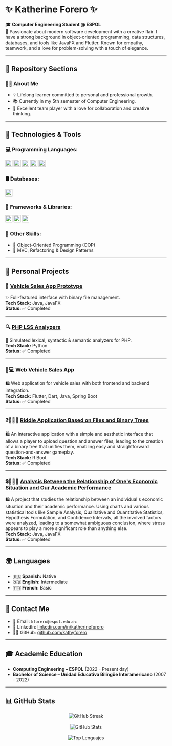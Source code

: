 # ✨ Katherine Forero ✨

🎓 **Computer Engineering Student @ ESPOL**<br>
💖 Passionate about modern software development with a creative flair. I have a strong background in object-oriented programming, data structures, databases, and tools like JavaFX and Flutter. Known for empathy, teamwork, and a love for problem-solving with a touch of elegance.

---

## 💖 Repository Sections

### 💁‍♀️ About Me

* 💡 Lifelong learner committed to personal and professional growth.
* 📚 Currently in my 5th semester of Computer Engineering.
* 🤝 Excellent team player with a love for collaboration and creative thinking.

---

## 🧰 Technologies & Tools

### 💻 Programming Languages:

<img src="https://img.shields.io/badge/Java-%23ED8B00.svg?style=plastic&logo=openjdk&logoColor=white" height="22"> <img src="https://img.shields.io/badge/Python-%233776AB.svg?style=plastic&logo=python&logoColor=white" height="22"> <img src="https://img.shields.io/badge/PHP-%23777BB4.svg?style=plastic&logo=php&logoColor=white" height="22"> <img src="https://img.shields.io/badge/Ruby-%23CC342D.svg?style=plastic&logo=ruby&logoColor=white" height="22"> <img src="https://img.shields.io/badge/Dart-%230175C2.svg?style=plastic&logo=dart&logoColor=white" height="22">

### 🛢 Databases:

<img src="https://img.shields.io/badge/MySQL-%2300f.svg?style=plastic&logo=mysql&logoColor=white" height="22">

### 🌈 Frameworks & Libraries:

<img src="https://img.shields.io/badge/JavaFX-%2343853D.svg?style=plastic&logo=java&logoColor=white" height="22"> <img src="https://img.shields.io/badge/Flutter-%2302569B.svg?style=plastic&logo=flutter&logoColor=white" height="22"> <img src="https://img.shields.io/badge/JUnit-%23525d6d.svg?style=plastic&logo=java&logoColor=white" height="22">

### 🧠 Other Skills:

* 🔄 Object-Oriented Programming (OOP)
* 🧠 MVC, Refactoring & Design Patterns

---

## 🌷 Personal Projects

### 🚗 [Vehicle Sales App Prototype](https://github.com/kathyforero/Proyecto-EstructurasDeDatos.git)

✨ Full-featured interface with binary file management.<br>
**Tech Stack:** Java, JavaFX<br>
**Status:** ✅ Completed

---

### 🔍 [PHP LSS Analyzers](https://github.com/kathyforero/ProyectoPHP-AnalizadoresLSS.git)

🧪 Simulated lexical, syntactic & semantic analyzers for PHP.<br>
**Tech Stack:** Python<br>
**Status:** ✅ Completed

---

### 🚗💻 [Web Vehicle Sales App](https://github.com/kathyforero/LP-FINAL.git)

🛍 Web application for vehicle sales with both frontend and backend integration.<br>
**Tech Stack:** Flutter, Dart, Java, Spring Boot<br>
**Status:** ✅ Completed

---

### ❓🧙🏻‍♀️ [Riddle Application Based on Files and Binary Trees](https://github.com/DERS0214/ESTADISTICA-PROYECTO)

🛍 An interactive application with a simple and aesthetic interface that allows a player to upload question and answer files, leading to the creation of a binary tree that unifies them, enabling easy and straightforward question-and-answer gameplay.<br>
**Tech Stack:** R Boot<br>
**Status:** ✅ Completed

---

### 💲👩🏻‍🏫 [Analysis Between the Relationship of One's Economic Situation and Our Academic Performance](https://github.com/DERS0214/ED-Proyecto-2P)

🛍 A project that studies the relationship between an individual's economic situation and their academic performance. Using charts and various statistical tools like Sample Analysis, Qualitative and Quantitative Statistics, Hypothesis Formulation, and Confidence Intervals, all the involved factors were analyzed, leading to a somewhat ambiguous conclusion, where stress appears to play a more significant role than anything else.<br>
**Tech Stack:** Java, JavaFX<br>
**Status:** ✅ Completed

---

## 🌍 Languages

* 🇪🇸 **Spanish:** Native
* 🇬🇧 **English:** Intermediate
* 🇫🇷 **French:** Basic

---

## 💌 Contact Me

* 📧 Email: `kforero@espol.edu.ec`
* 💼 LinkedIn: [linkedin.com/in/katherineforero](https://www.linkedin.com/in/katherineforero)
* 🐱‍👤 GitHub: [github.com/kathyforero](https://github.com/kathyforero)

---

## 🎓 Academic Education

- **Computing Engineering – ESPOL** (2022 - Present day)  
- **Bachelor of Science – Unidad Educativa Bilingüe Interamericano** (2007 - 2022)

---

## 📊 GitHub Stats

<p align="center">
  <img src="https://github-readme-streak-stats.herokuapp.com?user=kathyforero&theme=rose-pine&border_radius=20" alt="GitHub Streak"/>
  <br><br>
  <img src="https://github-readme-stats.vercel.app/api?username=kathyforero&show_icons=true&theme=rose_pine&border_radius=20" alt="GitHub Stats"/>
  <br><br>
  <img src="https://github-readme-stats.vercel.app/api/top-langs/?username=kathyforero&layout=compact&theme=rose_pine&border_radius=20" alt="Top Lenguajes"/>
</p>

